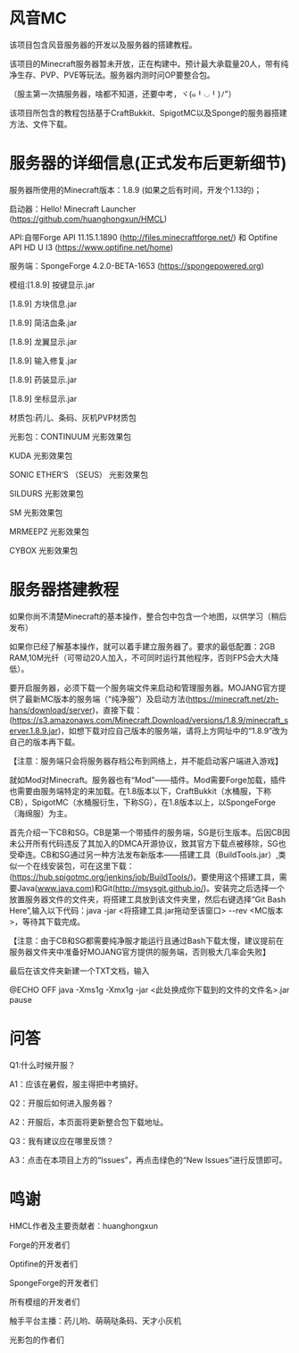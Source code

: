 # 风音MC

该项目包含风音服务器的开发以及服务器的搭建教程。

该项目的Minecraft服务器暂未开放，正在构建中。预计最大承载量20人，带有纯净生存、PVP、PVE等玩法。服务器内测时问OP要整合包。

（服主第一次搞服务器，啥都不知道，还要中考，ヾ(๑╹◡╹)ﾉ"）

该项目所包含的教程包括基于CraftBukkit、SpigotMC以及Sponge的服务器搭建方法、文件下载。

# 服务器的详细信息(正式发布后更新细节)
服务器所使用的Minecraft版本：1.8.9 (如果之后有时间，开发个1.13的)；

启动器：Hello! Minecraft Launcher (https://github.com/huanghongxun/HMCL)

API:自带Forge API 11.15.1.1890 (http://files.minecraftforge.net/)
和 Optifine API HD U I3 (https://www.optifine.net/home)

服务端：SpongeForge 4.2.0-BETA-1653 (https://spongepowered.org)

模组:[1.8.9] 按键显示.jar

[1.8.9] 方块信息.jar

[1.8.9] 简洁血条.jar

[1.8.9] 龙翼显示.jar

[1.8.9] 输入修复.jar

[1.8.9] 药装显示.jar

[1.8.9] 坐标显示.jar

材质包:药儿、条码、灰机PVP材质包

光影包：CONTINUUM 光影效果包

KUDA 光影效果包

SONIC ETHER’S （SEUS） 光影效果包

SILDURS 光影效果包

SM 光影效果包

MRMEEPZ 光影效果包

CYBOX 光影效果包

# 服务器搭建教程
如果你尚不清楚Minecraft的基本操作，整合包中包含一个地图，以供学习（稍后发布）

如果你已经了解基本操作，就可以着手建立服务器了。要求的最低配置：2GB RAM,10M光纤（可带动20人加入，不可同时运行其他程序，否则FPS会大大降低）。

要开启服务器，必须下载一个服务端文件来启动和管理服务器。MOJANG官方提供了最新MC版本的服务端（“纯净服”）及启动方法(https://minecraft.net/zh-hans/download/server)，直接下载：(https://s3.amazonaws.com/Minecraft.Download/versions/1.8.9/minecraft_server.1.8.9.jar)，如想下载对应自己版本的服务端，请将上方网址中的“1.8.9”改为自己的版本再下载。

【注意：服务端只会将服务器存档公布到网络上，并不能启动客户端进入游戏】

就如Mod对Minecraft。服务器也有“Mod”——插件。Mod需要Forge加载，插件也需要由服务端特定的来加载。在1.8版本以下，CraftBukkit（水桶服，下称CB），SpigotMC（水桶服衍生，下称SG），在1.8版本以上，以SpongeForge（海绵服）为主。

首先介绍一下CB和SG。CB是第一个带插件的服务端，SG是衍生版本。后因CB因未公开所有代码违反了其加入的DMCA开源协议，致其官方下载点被移除，SG也受牵连。CB和SG通过另一种方法发布新版本——搭建工具（BuildTools.jar）,类似一个在线安装包，可在这里下载：(https://hub.spigotmc.org/jenkins/job/BuildTools/)。要使用这个搭建工具，需要Java(www.java.com)和Git(http://msysgit.github.io/)。安装完之后选择一个放置服务器文件的文件夹，将搭建工具放到该文件夹里，然后右键选择“Git Bash Here”,输入以下代码：java -jar <将搭建工具.jar拖动至该窗口> --rev <MC版本>，等待其下载完成。

【注意：由于CB和SG都需要纯净服才能运行且通过Bash下载太慢，建议提前在服务器文件夹中准备好MOJANG官方提供的服务端，否则极大几率会失败】

最后在该文件夹新建一个TXT文档，输入

@ECHO OFF
java -Xms1g -Xmx1g -jar <此处换成你下载到的文件的文件名>.jar
pause
# 问答
Q1:什么时候开服？

A1：应该在暑假，服主得把中考搞好。

Q2：开服后如何进入服务器？

A2：开服后，本页面将更新整合包下载地址。

Q3：我有建议应在哪里反馈？

A3：点击在本项目上方的“Issues”，再点击绿色的“New Issues”进行反馈即可。

# 鸣谢
HMCL作者及主要贡献者：huanghongxun

Forge的开发者们

Optifine的开发者们

SpongeForge的开发者们

所有模组的开发者们

触手平台主播：药儿哟、萌萌哒条码、天才小灰机

光影包的作者们
